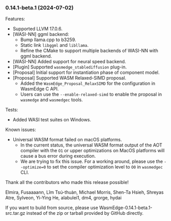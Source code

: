 ### 0.14.1-beta.1 (2024-07-02)

Features:

* Supported LLVM 17.0.6.
* [WASI-NN] ggml backend:
  * Bump llama.cpp to b3259.
  * Static link `libggml` and `libllama`.
  * Refine the CMake to support multiple backends of WASI-NN with ggml backend.
* [WASI-NN] Added support for neural speed backend.
* [Plugin] Supported `wasmedge_stablediffusion` plug-in.
* [Proposal] Initial support for instantiation phase of component model.
* [Proposal] Supported WASM Relaxed-SIMD proposal.
  * Added the `WasmEdge_Proposal_RelaxSIMD` for the configuration in WasmEdge C API.
  * Users can use the `--enable-relaxed-simd` to enable the proposal in `wasmedge` and `wasmedgec` tools.

Tests:

* Added WASI test suites on Windows.

Known issues:

* Universal WASM format failed on macOS platforms.
  * In the current status, the universal WASM format output of the AOT compiler with the `O1` or upper optimizations on MacOS platforms will cause a bus error during execution.
  * We are trying to fix this issue. For a working around, please use the `--optimize=0` to set the compiler optimization level to `O0` in `wasmedgec` CLI.

Thank all the contributors who made this release possible!

Elmira, Fusaaaann, Lîm Tsú-thuàn, Michael Morris, Shen-Ta Hsieh, Shreyas Atre, Sylveon, Yi-Ying He, alabulei1, dm4, grorge, hydai

If you want to build from source, please use WasmEdge-0.14.1-beta.1-src.tar.gz instead of the zip or tarball provided by GitHub directly.
